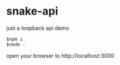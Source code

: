 

# snake-api
just a loopback api demo
```$xslt
$npm i
$node . 
```
open your browser to http://localhost:3000

